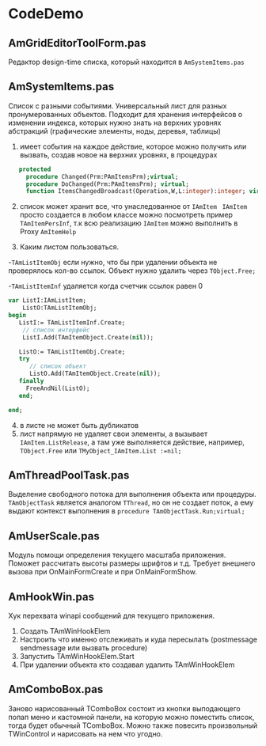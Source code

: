 # CodeDemo




## AmGridEditorToolForm.pas
Редактор  design-time списка, который находится в `AmSystemItems.pas`
##  AmSystemItems.pas
 Список с разными событиями.
 Универсальный лист для разных пронумерованных объектов. Подходит для хранения интерфейсов о изменении индекса, которых нужно знать на верхних уровнях абстракций (графические элементы, ноды, деревья, таблицы)

1.	имеет события на каждое действие, которое можно получить или вызвать, создав новое на верхних уровнях, в процедурах
```pascal
   protected
     procedure Changed(Prm:PAmItemsPrm);virtual;
     procedure DoChanged(Prm:PAmItemsPrm); virtual;
     function ItemsChangedBroadcast(Operation,W,L:integer):integer; virtual;
```
 2. список может хранит все, что унаследованное от  `IAmItem`
` IAmItem` просто создается в любом классе можно посмотреть пример `TAmItemPersInf`,
т.к всю реализацию  `IAmItem` можно выполнить в Proxy  `AmItemHelp`  

3. Каким листом пользоваться.
   
-`TAmListItemObj`  если нужно, что бы при удалении объекта не проверялось кол-во ссылок. Объект нужно удалить через `TObject.Free;`

-`TAmListItemInf` удаляется  когда счетчик ссылок  равен 0
```pascal
var ListI:IAmListItem;
    ListO:TAmListItemObj;
begin
   ListI:= TAmListItemInf.Create;
    // список интерфейс
    ListI.Add(TAmItemObject.Create(nil));

   ListO:= TAmListItemObj.Create;
   try
      // список объект
      ListO.Add(TAmItemObject.Create(nil));
   finally
     FreeAndNil(ListO);
   end;

end;
```     

4. в листе не может быть дубликатов
5. лист напрямую не удаляет свои элементы, а вызывает `IAmItem.ListRelease`,  а там уже выполняется действие, например, `TObject.Free` или `TMyObject_IAmItem.List :=nil;`

##  AmThreadPoolTask.pas
 Выделение свободного потока для выполнения объекта или процедуры.
 `TAmObjectTask`  является аналогом `TThread`, но он не создает поток,
 а ему выдают контекст выполнения в `procedure TAmObjectTask.Run;virtual;`
 
 
##  AmUserScale.pas 
Модуль помощи определения текущего масштаба приложения.
Поможет рассчитать высоты размеры шрифтов и т.д.
Требует внешнего вызова при OnMainFormCreate и при  OnMainFormShow.
 
##  AmHookWin.pas
Хук перехвата winapi сообщений для текущего приложения.
1. Создать  TAmWinHookElem
2. Настроить что именно отслеживать и куда пересылать (postmessage sendmessage или вызвать procedure)
3. Запустить	TAmWinHookElem.Start
4. При удалении объекта кто создавал  удалить TAmWinHookElem 
	 

##  AmComboBox.pas 
Заново нарисованный TComboBox состоит из кнопки выподающего попап меню и кастомной панели,
на которую можно поместить список, тогда будет обычный TComboBox.
Можно также повесить произвольный TWinControl и нарисовать на нем  что угодно.
